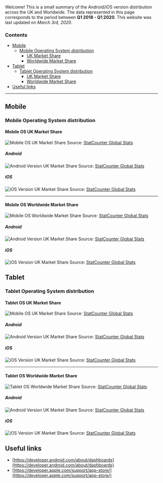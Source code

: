 Welcome! 
This is a small summary of the Android/iOS version distribution across the UK and Worldwide.
The data represented in this page corresponds to the period between **Q1 2018 - Q1 2020**.
This website was last updated on *March 3rd, 2020*. 

### Contents
- [Mobile](#mobile)
	- [Mobile Operating System distribution](#mobile-operating-system-distribution)
	  - [UK Market Share](#mobile-os-uk)
	  - [Worldwide Market Share](#mobile-os-ww)
- [Tablet](#tablet)
	- [Tablet Operating System distribution](#tablet-operating-system-distribution)
	  - [UK Market Share](#tablet-os-uk)
	  - [Worldwide Market Share](#tablet-os-ww)
 - [Useful links](#useful-links)
  
  ---
  
## Mobile

### Mobile Operating System distribution

<div id="mobile-os-uk"/>

#### Mobile OS UK Market Share

![Mobile OS UK Market Share](img/mobile/os_combined-GB-quarterly-20181-20201.png)
Source: [StatCounter Global Stats](https://gs.statcounter.com/os-market-share/mobile/united-kingdom/#quarterly-201801-202001)

##### Android
![Android Version UK Market Share](img/mobile/android_version-GB-quarterly-20181-20201-bar.png)
Source: [StatCounter Global Stats](https://gs.statcounter.com/android-version-market-share/mobile/united-kingdom/#quarterly-201801-202001-bar)
##### iOS
![iOS Version UK Market Share](img/mobile/ios_version-GB-quarterly-20181-20201-bar.png)
Source: [StatCounter Global Stats](https://gs.statcounter.com/ios-version-market-share/mobile/united-kingdom/#quarterly-201801-202001-bar)

---

<div id="mobile-os-ww"/>

#### Mobile OS Worldwide Market Share

![Mobile OS Worldwide Market Share](img/mobile/os_combined-ww-quarterly-20181-20201.png)
Source: [StatCounter Global Stats](https://gs.statcounter.com/os-market-share/mobile/worldwide/#quarterly-201801-202001)

##### Android
![Android Version UK Market Share](img/mobile/android_version-ww-quarterly-20181-20201-bar.png)
Source: [StatCounter Global Stats](https://gs.statcounter.com/android-version-market-share/mobile/worldwide/#quarterly-201801-202001-bar)

##### iOS
![iOS Version UK Market Share](img/mobile/ios_version-ww-quarterly-20181-20201-bar.png)
Source: [StatCounter Global Stats](https://gs.statcounter.com/ios-version-market-share/mobile/worldwide/#quarterly-201801-202001-bar)


## Tablet

### Tablet Operating System distribution

<div id="tablet-os-uk"/>

#### Tablet OS UK Market Share

![Mobile OS UK Market Share](img/tablet/os_combined-GB-quarterly-20181-20201.png)
Source: [StatCounter Global Stats](https://gs.statcounter.com/os-market-share/tablet/united-kingdom/#quarterly-201801-202001)

##### Android
![Android Version UK Market Share](img/tablet/android_version-GB-quarterly-20181-20201-bar.png)
Source: [StatCounter Global Stats](https://gs.statcounter.com/android-version-market-share/tablet/united-kingdom/#quarterly-201801-202001-bar)

##### iOS
![iOS Version UK Market Share](img/tablet/ios_version-GB-quarterly-20181-20201-bar.png)
Source: [StatCounter Global Stats](https://gs.statcounter.com/ios-version-market-share/tablet/united-kingdom/#quarterly-201801-202001-bar)

---

<div id="tablet-os-ww"/>

#### Tablet OS Worldwide Market Share

![Tablet OS Worldwide Market Share](img/tablet/os_combined-ww-quarterly-20181-20201.png)
Source: [StatCounter Global Stats](https://gs.statcounter.com/os-market-share/tablet/worldwide/#quarterly-201801-202001)

##### Android
![Android Version UK Market Share](img/tablet/android_version-ww-quarterly-20181-20201-bar.png)
Source: [StatCounter Global Stats](https://gs.statcounter.com/android-version-market-share/tablet/worldwide/#quarterly-201801-202001-bar)

##### iOS
![iOS Version UK Market Share](img/tablet/ios_version-ww-quarterly-20181-20201-bar.png)
Source: [StatCounter Global Stats](https://gs.statcounter.com/ios-version-market-share/tablet/worldwide/#quarterly-201801-202001-bar)


## Useful links
- [https://developer.android.com/about/dashboards](https://developer.android.com/about/dashboards)
- [https://developer.apple.com/support/app-store/](https://developer.apple.com/support/app-store/)
